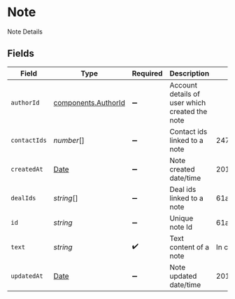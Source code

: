 # Note

Note Details


## Fields

| Field                                                                                         | Type                                                                                          | Required                                                                                      | Description                                                                                   | Example                                                                                       |
| --------------------------------------------------------------------------------------------- | --------------------------------------------------------------------------------------------- | --------------------------------------------------------------------------------------------- | --------------------------------------------------------------------------------------------- | --------------------------------------------------------------------------------------------- |
| `authorId`                                                                                    | [components.AuthorId](../../models/components/authorid.md)                                    | :heavy_minus_sign:                                                                            | Account details of user which created the note                                                |                                                                                               |
| `contactIds`                                                                                  | *number*[]                                                                                    | :heavy_minus_sign:                                                                            | Contact ids linked to a note                                                                  | 247,1,2                                                                                       |
| `createdAt`                                                                                   | [Date](https://developer.mozilla.org/en-US/docs/Web/JavaScript/Reference/Global_Objects/Date) | :heavy_minus_sign:                                                                            | Note created date/time                                                                        | 2017-05-01T17:05:03.000Z                                                                      |
| `dealIds`                                                                                     | *string*[]                                                                                    | :heavy_minus_sign:                                                                            | Deal ids linked to a note                                                                     | 61a5ce58c5d4795761045990,61a5ce58c5d4795761045991                                             |
| `id`                                                                                          | *string*                                                                                      | :heavy_minus_sign:                                                                            | Unique note Id                                                                                | 61a5cd07ca1347c82306ad09                                                                      |
| `text`                                                                                        | *string*                                                                                      | :heavy_check_mark:                                                                            | Text content of a note                                                                        | In communication with client for resolution of queries.                                       |
| `updatedAt`                                                                                   | [Date](https://developer.mozilla.org/en-US/docs/Web/JavaScript/Reference/Global_Objects/Date) | :heavy_minus_sign:                                                                            | Note updated date/time                                                                        | 2017-05-01T17:05:03.000Z                                                                      |